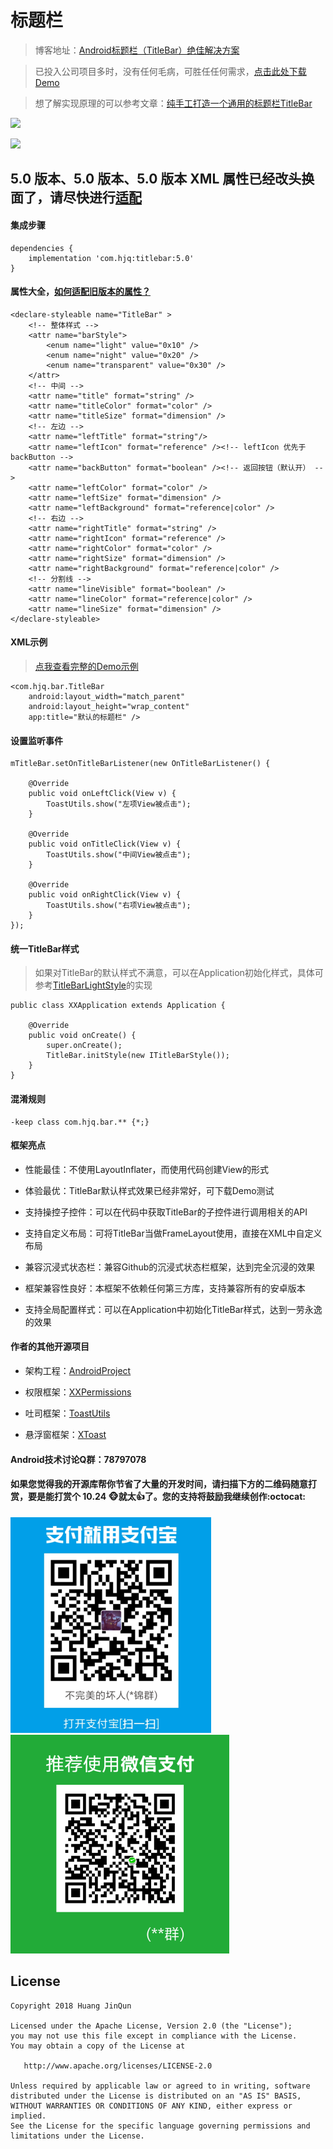 # 标题栏

> 博客地址：[Android标题栏（TitleBar）绝佳解决方案](https://www.jianshu.com/p/617be02dc265)

> 已投入公司项目多时，没有任何毛病，可胜任任何需求，[点击此处下载Demo](https://raw.githubusercontent.com/getActivity/TitleBar/master/TitleBar.apk)

> 想了解实现原理的可以参考文章：[纯手工打造一个通用的标题栏TitleBar](https://www.jianshu.com/p/ccf6506335e7)

![](TitleBar.png)

![](TitleBar.gif)

## 5.0 版本、5.0 版本、5.0 版本 XML 属性已经改头换面了，请尽快进行[适配](Adaptive.md)

#### 集成步骤

    dependencies {
        implementation 'com.hjq:titlebar:5.0'
    }

#### 属性大全，[如何适配旧版本的属性？](Adaptive.md)

    <declare-styleable name="TitleBar" >
        <!-- 整体样式 -->
        <attr name="barStyle">
            <enum name="light" value="0x10" />
            <enum name="night" value="0x20" />
            <enum name="transparent" value="0x30" />
        </attr>
        <!-- 中间 -->
        <attr name="title" format="string" />
        <attr name="titleColor" format="color" />
        <attr name="titleSize" format="dimension" />
        <!-- 左边 -->
        <attr name="leftTitle" format="string"/>
        <attr name="leftIcon" format="reference" /><!-- leftIcon 优先于 backButton -->
        <attr name="backButton" format="boolean" /><!-- 返回按钮（默认开） -->
        <attr name="leftColor" format="color" />
        <attr name="leftSize" format="dimension" />
        <attr name="leftBackground" format="reference|color" />
        <!-- 右边 -->
        <attr name="rightTitle" format="string" />
        <attr name="rightIcon" format="reference" />
        <attr name="rightColor" format="color" />
        <attr name="rightSize" format="dimension" />
        <attr name="rightBackground" format="reference|color" />
        <!-- 分割线 -->
        <attr name="lineVisible" format="boolean" />
        <attr name="lineColor" format="reference|color" />
        <attr name="lineSize" format="dimension" />
    </declare-styleable>

#### XML示例

> [点我查看完整的Demo示例](https://github.com/getActivity/TitleBar/blob/master/app/src/main/res/layout/activity_main.xml)

    <com.hjq.bar.TitleBar
        android:layout_width="match_parent"
        android:layout_height="wrap_content"
        app:title="默认的标题栏" />

#### 设置监听事件

    mTitleBar.setOnTitleBarListener(new OnTitleBarListener() {

        @Override
        public void onLeftClick(View v) {
            ToastUtils.show("左项View被点击");
        }

        @Override
        public void onTitleClick(View v) {
            ToastUtils.show("中间View被点击");
        }

        @Override
        public void onRightClick(View v) {
            ToastUtils.show("右项View被点击");
        }
    });

#### 统一TitleBar样式

> 如果对TitleBar的默认样式不满意，可以在Application初始化样式，具体可参考[TitleBarLightStyle](https://github.com/getActivity/TitleBar/blob/master/library/src/main/java/com/hjq/bar/style/TitleBarLightStyle.java)的实现

	public class XXApplication extends Application {
	
	    @Override
	    public void onCreate() {
	        super.onCreate();
	        TitleBar.initStyle(new ITitleBarStyle());
	    }
	}

#### 混淆规则

    -keep class com.hjq.bar.** {*;}

#### 框架亮点

* 性能最佳：不使用LayoutInflater，而使用代码创建View的形式

* 体验最优：TitleBar默认样式效果已经非常好，可下载Demo测试

* 支持操控子控件：可以在代码中获取TitleBar的子控件进行调用相关的API

* 支持自定义布局：可将TitleBar当做FrameLayout使用，直接在XML中自定义布局

* 兼容沉浸式状态栏：兼容Github的沉浸式状态栏框架，达到完全沉浸的效果

* 框架兼容性良好：本框架不依赖任何第三方库，支持兼容所有的安卓版本

* 支持全局配置样式：可以在Application中初始化TitleBar样式，达到一劳永逸的效果

#### 作者的其他开源项目

* 架构工程：[AndroidProject](https://github.com/getActivity/AndroidProject)

* 权限框架：[XXPermissions](https://github.com/getActivity/XXPermissions)

* 吐司框架：[ToastUtils](https://github.com/getActivity/ToastUtils)

* 悬浮窗框架：[XToast](https://github.com/getActivity/XToast)

#### Android技术讨论Q群：78797078

#### 如果您觉得我的开源库帮你节省了大量的开发时间，请扫描下方的二维码随意打赏，要是能打赏个 10.24 :monkey_face:就太:thumbsup:了。您的支持将鼓励我继续创作:octocat:

![](pay_ali.png) ![](pay_wechat.png)

## License

```text
Copyright 2018 Huang JinQun

Licensed under the Apache License, Version 2.0 (the "License");
you may not use this file except in compliance with the License.
You may obtain a copy of the License at

   http://www.apache.org/licenses/LICENSE-2.0

Unless required by applicable law or agreed to in writing, software
distributed under the License is distributed on an "AS IS" BASIS,
WITHOUT WARRANTIES OR CONDITIONS OF ANY KIND, either express or implied.
See the License for the specific language governing permissions and
limitations under the License.
```
